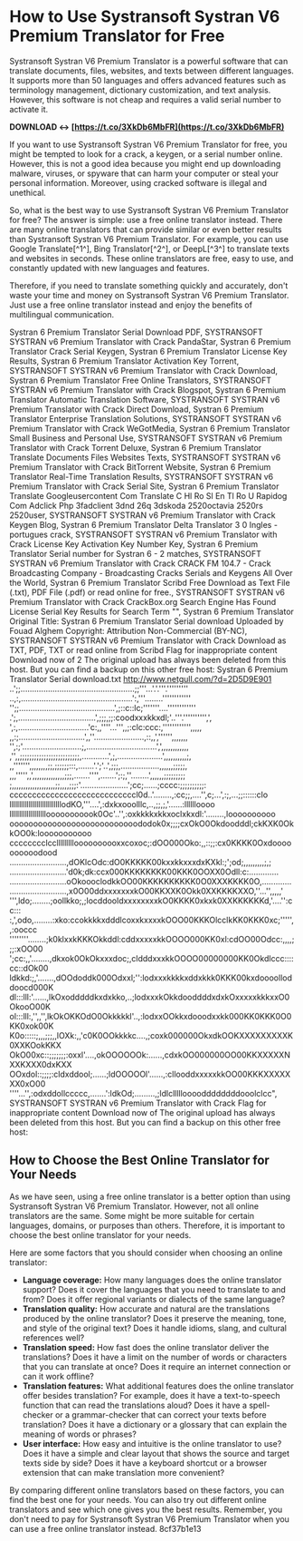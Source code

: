 
 
# How to Use Systransoft Systran V6 Premium Translator for Free
 
Systransoft Systran V6 Premium Translator is a powerful software that can translate documents, files, websites, and texts between different languages. It supports more than 50 languages and offers advanced features such as terminology management, dictionary customization, and text analysis. However, this software is not cheap and requires a valid serial number to activate it.
 
**DOWNLOAD ↔ [https://t.co/3XkDb6MbFR](https://t.co/3XkDb6MbFR)**


 
If you want to use Systransoft Systran V6 Premium Translator for free, you might be tempted to look for a crack, a keygen, or a serial number online. However, this is not a good idea because you might end up downloading malware, viruses, or spyware that can harm your computer or steal your personal information. Moreover, using cracked software is illegal and unethical.
 
So, what is the best way to use Systransoft Systran V6 Premium Translator for free? The answer is simple: use a free online translator instead. There are many online translators that can provide similar or even better results than Systransoft Systran V6 Premium Translator. For example, you can use Google Translate[^1^], Bing Translator[^2^], or DeepL[^3^] to translate texts and websites in seconds. These online translators are free, easy to use, and constantly updated with new languages and features.
 
Therefore, if you need to translate something quickly and accurately, don't waste your time and money on Systransoft Systran V6 Premium Translator. Just use a free online translator instead and enjoy the benefits of multilingual communication.
 
Systran 6 Premium Translator Serial Download PDF,  SYSTRANSOFT SYSTRAN v6 Premium Translator with Crack PandaStar,  Systran 6 Premium Translator Crack Serial Keygen,  Systran 6 Premium Translator License Key Results,  Systran 6 Premium Translator Activation Key Torrent,  SYSTRANSOFT SYSTRAN v6 Premium Translator with Crack Download,  Systran 6 Premium Translator Free Online Translators,  SYSTRANSOFT SYSTRAN v6 Premium Translator with Crack Blogspot,  Systran 6 Premium Translator Automatic Translation Software,  SYSTRANSOFT SYSTRAN v6 Premium Translator with Crack Direct Download,  Systran 6 Premium Translator Enterprise Translation Solutions,  SYSTRANSOFT SYSTRAN v6 Premium Translator with Crack WeGotMedia,  Systran 6 Premium Translator Small Business and Personal Use,  SYSTRANSOFT SYSTRAN v6 Premium Translator with Crack Torrent Deluxe,  Systran 6 Premium Translator Translate Documents Files Websites Texts,  SYSTRANSOFT SYSTRAN v6 Premium Translator with Crack BitTorrent Website,  Systran 6 Premium Translator Real-Time Translation Results,  SYSTRANSOFT SYSTRAN v6 Premium Translator with Crack Serial Site,  Systran 6 Premium Translator Translate Googleusercontent Com Translate C Hl Ro Sl En Tl Ro U Rapidog Com Adclick Php 3fadclient 3dnd 26q 3dskoda 2520octavia 2520rs 2520user,  SYSTRANSOFT SYSTRAN v6 Premium Translator with Crack Keygen Blog,  Systran 6 Premium Translator Delta Translator 3 0 Ingles - portugues crack,  SYSTRANSOFT SYSTRAN v6 Premium Translator with Crack License Key Activation Key Number Key,  Systran 6 Premium Translator Serial number for Systran 6 - 2 matches,  SYSTRANSOFT SYSTRAN v6 Premium Translator with Crack CRACK FM 104.7 - Crack Broadcasting Company - Broadcasting Cracks Serials and Keygens All Over the World,  Systran 6 Premium Translator Scribd Free Download as Text File (.txt), PDF File (.pdf) or read online for free.,  SYSTRANSOFT SYSTRAN v6 Premium Translator with Crack CrackBox.org Search Engine Has Found License Serial Key Results for Search Term \"\",  Systran 6 Premium Translator Original Title: Systran 6 Premium Translator Serial download Uploaded by Fouad Alghem Copyright: Attribution Non-Commercial (BY-NC),  SYSTRANSOFT SYSTRAN v6 Premium Translator with Crack Download as TXT, PDF, TXT or read online from Scribd Flag for inappropriate content Download now of 2 The original upload has always been deleted from this host. But you can find a backup on this other free host: Systran 6 Premium Translator Serial download.txt http://www.netgull.com/?d=2D5D9E901 ..';;..................................................;;'''...'.'.'''.''''''''' ..,:,.................................................':,'''........'''''''''''' '';;..........................................',;::c::lc;'''''''....'''''''''''' .';,..................................',;;;,;;:coodxxxkkxdl;'..'''.'''''''''',', ',:,...............................'c:,,''''...''',,;:clc:ccc:,'''''''''''',,,,, ,,:;.............................',,''......................,::,,','''''',,,,,,, '',:;'..........................;,...............................',',,,,,,,,,,,, ,'',,;;;;;;;;;;;;;;;;;;;;;;;;;,............',;,....................',,,,,,,,,,;, ,,''''''',,,,,,,,;;,;;;;;;:::,.......'.';'..',;;;,.................,,,,,,;;;;;, ,,,''''',,',,,,,,,,,,,,,,;;;,.......'''',.......';:;,''........',,,,,,;;;;;;;;; ;,,,,,,,,,,,,,,,,,,,;;,,,,;;;:'.....................';cc;......;cccc:;;;;;;;;;;: ccccccccccccccccccccccccccccl0d..'........,:cc;;,....'',c;...',:;,...;;::::::clo lllllllllllllllllllllllllllodKO,'''....',:dxkxooolllc,..,;;,;,'......:lllllloooo lllllllllllllllllllooooooooook0Oc'..'',:oxkkkkxkkxoclxkxdl:'........,loooooooooo ooooooooooooooooooooooooooododok0x;;;;cxOkO0Okdoodddl;ckKXK0OkkOO0k:looooooooooo cccccccclccllllllllloooooooooxxcoxoc;:dOO000Oko:,,::;;:cx0KKKK0Oxdoooooooooodood .........................,dOKlcOdc:dO0KKKKK00kxxkkxxxdxKXkl:;';od;,,,,,,,,,;,; .........................'d0k;dk:ccx000KKKKKKKK00KKK0OOXX0Odll:c:............. .........................oOkoooclodkkOO00KKKKKKKKKK0O0XXXKKKK0O,............. .........................,x0O00ddxxxxxxxkO00KKXXK0Okk0XXKKKKXXO,''...'',,,,,' ''',ldo;........;oollkko;,;locddooldxxxxxxxxkO0KKKK0xkxk0XXKKKKKKd,'....'':cc::: :,',odo,........:xko:ccokkkkxdddlcoxxkxxxxkOOO00KKKOlcclkKK0KKK0xc;''''',,:ooccc ''''''''........;k0klxxkKKKOkkddl:cddxxxxxkkOOOO000KK0xl:cdOO00Odcc:,,,,;;;:xOO00 ';cc:,,'........,dkxok0OkOkxxxdoc;,cldddxxxkkOOOO00000000KK0Okdlccc::::cc::dOk00 ldkkd:;,'.......,dOOdoddk000Odxxl;'':lodxxxkkkkxddxkkk0KKK00kxdoooolloddoocd000K dl:::lll:'......,lkOxodddddkxdxkko,..;lodxxxkOkkdooddddxdxkOxxxxxkkkxxO0OkooO00K ol:::lll:,'',,'',lkOkOKKOdO0Okkkkkl'..,:lodxxOOkkxdooodxxkk000KK0KKK0O0KK0xok00K K0o:::::;,,,;;;,,lOXk:,,'c0K0OOkkkkc....,;coxk000000OkxdkOOKXXXXXXXXXK0XXKOokKKX OkO00xc::;;;;;;;:oxxl'....,okOOOOOOk:......,cdxkOO000000OO00KKXXXXXNXXKXXX0dxKXX OOxdol::;;;;:cldxddool;......;ldOOOOOl'......,:cllooddxxxxxkkOO00KKKXXXXXXX0xO00 ''''...'',:odxddollccccc,.......':ldkOd;.........,;ldlclllllooooddddddddooolclcc",  SYSTRANSOFT SYSTRAN v6 Premium Translator with Crack Flag for inappropriate content Download now of The original upload has always been deleted from this host. But you can find a backup on this other free host:
  
## How to Choose the Best Online Translator for Your Needs
 
As we have seen, using a free online translator is a better option than using Systransoft Systran V6 Premium Translator. However, not all online translators are the same. Some might be more suitable for certain languages, domains, or purposes than others. Therefore, it is important to choose the best online translator for your needs.
 
Here are some factors that you should consider when choosing an online translator:
 
- **Language coverage:** How many languages does the online translator support? Does it cover the languages that you need to translate to and from? Does it offer regional variants or dialects of the same language?
- **Translation quality:** How accurate and natural are the translations produced by the online translator? Does it preserve the meaning, tone, and style of the original text? Does it handle idioms, slang, and cultural references well?
- **Translation speed:** How fast does the online translator deliver the translations? Does it have a limit on the number of words or characters that you can translate at once? Does it require an internet connection or can it work offline?
- **Translation features:** What additional features does the online translator offer besides translation? For example, does it have a text-to-speech function that can read the translations aloud? Does it have a spell-checker or a grammar-checker that can correct your texts before translation? Does it have a dictionary or a glossary that can explain the meaning of words or phrases?
- **User interface:** How easy and intuitive is the online translator to use? Does it have a simple and clear layout that shows the source and target texts side by side? Does it have a keyboard shortcut or a browser extension that can make translation more convenient?

By comparing different online translators based on these factors, you can find the best one for your needs. You can also try out different online translators and see which one gives you the best results. Remember, you don't need to pay for Systransoft Systran V6 Premium Translator when you can use a free online translator instead.
 8cf37b1e13
 
